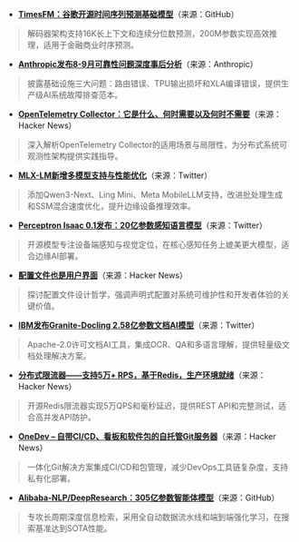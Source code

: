 - **[TimesFM：谷歌开源时间序列预测基础模型](https://github.com/google-research/timesfm)**（来源：GitHub）  
> 解码器架构支持16K长上下文和连续分位数预测，200M参数实现高效推理，适用于金融商业时序预测。

- **[Anthropic发布8-9月可靠性问题深度事后分析](https://www.anthropic.com/engineering/a-postmortem-of-three-recent-issues)**（来源：Anthropic）  
> 披露基础设施三大问题：路由错误、TPU输出损坏和XLA编译错误，提供生产级AI系统故障排查范本。

- **[OpenTelemetry Collector：它是什么、何时需要以及何时不需要](https://news.ycombinator.com/item?id=45292475)**（来源：Hacker News）  
> 深入解析OpenTelemetry Collector的适用场景与局限性，为分布式系统可观测性架构提供实践指导。

- **[MLX-LM新增多模型支持与性能优化](https://twitter.com/awnihannun/status/1968426979838869789)**（来源：Twitter）  
> 添加Qwen3-Next、Ling Mini、Meta MobileLLM支持，改进批处理生成和SSM混合速度优化，提升边缘设备推理效率。

- **[Perceptron Isaac 0.1发布：20亿参数感知语言模型](https://twitter.com/perceptroninc/status/1968365052270150077)**（来源：Twitter）  
> 开源模型专注设备端感知与视觉定位，在核心感知任务上媲美更大模型，适合边缘AI部署。

- **[配置文件也是用户界面](https://news.ycombinator.com/item?id=45291858)**（来源：Hacker News）  
> 探讨配置文件设计哲学，强调声明式配置对系统可维护性和开发者体验的关键价值。

- **[IBM发布Granite-Docling 2.58亿参数文档AI模型](https://twitter.com/mervenoyann/status/1968316714577502712)**（来源：Twitter）  
> Apache-2.0许可文档AI工具，集成OCR、QA和多语言理解，提供轻量级文档处理解决方案。

- **[分布式限流器——支持5万+ RPS，基于Redis，生产环境就绪](https://news.ycombinator.com/item?id=45294821)**（来源：Hacker News）  
> 开源Redis限流器实现5万QPS和毫秒延迟，提供REST API和完整测试，适合高并发API防护。

- **[OneDev – 自带CI/CD、看板和软件包的自托管Git服务器](https://news.ycombinator.com/item?id=45291590)**（来源：Hacker News）  
> 一体化Git解决方案集成CI/CD和包管理，减少DevOps工具链复杂度，支持私有化部署。

- **[Alibaba-NLP/DeepResearch：305亿参数智能体模型](https://github.com/Alibaba-NLP/DeepResearch)**（来源：GitHub）  
> 专攻长周期深度信息检索，采用全自动数据流水线和端到端强化学习，在搜索基准达到SOTA性能。